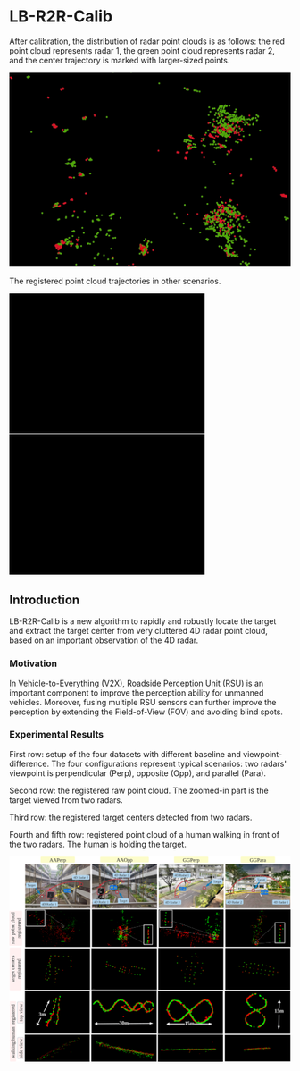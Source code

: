 # LB-R2R-Calib

After calibration, the distribution of radar point clouds is as follows: the red point cloud represents radar 1, the green point cloud represents radar 2, and the center trajectory is marked with larger-sized points.

<img src="https://github.com/yzh-721/LB-R2R-Calib/blob/main/GGPara_z_backgroud.gif" alt="GGPara_z"/>

The registered point cloud trajectories in other scenarios.

<img src="https://github.com/yzh-721/LB-R2R-Calib/blob/main/GGPara.gif" width="350" height="250" alt="GGPara"/>    <img src="https://github.com/yzh-721/LB-R2R-Calib/blob/main/GGPerp.gif" width="350"  height="250" alt="GGPerp"/><br/>
## Introduction
LB-R2R-Calib is a new algorithm to rapidly and robustly locate the target and extract the target center from  very cluttered 4D radar point cloud, based on an important observation of the 4D radar.
### Motivation
In Vehicle-to-Everything (V2X), Roadside Perception Unit (RSU) is an important component to improve the perception ability for unmanned vehicles. Moreover, fusing multiple RSU sensors can further improve the perception by extending the Field-of-View (FOV) and avoiding blind spots. 
### Experimental Results
First row: setup of the four datasets with different baseline and viewpoint-difference. The four configurations represent  typical scenarios: two radars' viewpoint is perpendicular (Perp), opposite (Opp), and parallel (Para).  

Second row: the registered raw point cloud. The zoomed-in part is the target viewed from two radars. 

Third row: the registered target centers detected from two radars.  

Fourth and fifth row: registered point cloud of a human walking in front of the two radars. The human is holding the target. 

![Image text](https://github.com/yzh-721/LB-R2R-Calib/blob/main/fig_qualitative.png)

